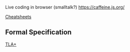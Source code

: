 
Live coding in browser (smalltalk?)
https://caffeine.js.org/

[Cheatsheets](https://devhints.io/)


Formal Specification
--------------------

[TLA+](https://learntla.com/)
